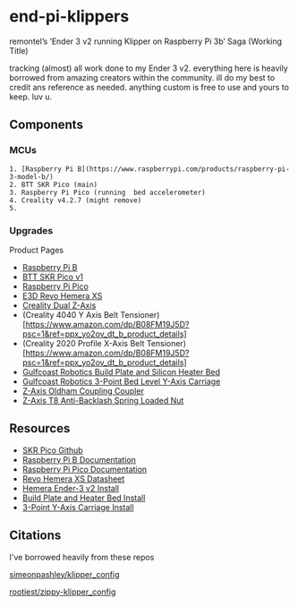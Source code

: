 # end-pi-klippers
remontel’s ‘Ender 3 v2 running Klipper on Raspberry Pi 3b’ Saga (Working Title)

tracking (almost) all work done to my Ender 3 v2. everything here is heavily borrowed from amazing creators within the community. ill do my best to credit ans reference as needed. anything custom is free to use and yours to keep. luv u.


## Components



### MCUs



    1. [Raspberry Pi B](https://www.raspberrypi.com/products/raspberry-pi-3-model-b/)
    2. BTT SKR Pico (main)
    3. Raspberry Pi Pico (running  bed accelerometer)
    4. Creality v4.2.7 (might remove)
    5. 

 ### Upgrades

Product Pages

  - [Raspberry Pi B](https://www.raspberrypi.com/products/raspberry-pi-3-model-b/)
  - [BTT SKR Pico v1](https://biqu.equipment/products/btt-skr-pico-v1-0)
  - [Raspberry Pi Pico](https://www.raspberrypi.com/products/raspberry-pi-pico/)
  - [E3D Revo Hemera XS](https://e3d-online.com/products/revo-hemera-xs)
  - [Creality Dual Z-Axis](https://www.amazon.com/Official-Creality-Upgrade-Stepper-3D/dp/B09N8QQDSP) 
  - (Creality 4040 Y Axis Belt Tensioner)[https://www.amazon.com/dp/B08FM19J5D?psc=1&ref=ppx_yo2ov_dt_b_product_details] 
  - (Creality 2020 Profile X-Axis Belt Tensioner)[https://www.amazon.com/dp/B08FM19J5D?psc=1&ref=ppx_yo2ov_dt_b_product_details]
  - [Gulfcoast Robotics Build Plate and Silicon Heater Bed](https://gulfcoast-robotics.com/products/aluminum-build-plate-and-24v-200w-silicone-heater-for-heated-bed-creality-ender-3)
  - [Gulfcoast Robotics 3-Point Bed Level Y-Axis Carriage](https://gulfcoast-robotics.com/products/modular-y-carriage-plate-upgrade-creality-ender-3-point-leveling)
  - [Z-Axis Oldham Coupling Coupler](https://www.amazon.com/gp/product/B0B8MS2DSD?ie=UTF8&th=1) 
  - [Z-Axis T8 Anti-Backlash Spring Loaded Nut](https://www.amazon.com/gp/product/B08LZ1V56T?ie=UTF8&psc=1)



## Resources



- [SKR Pico Github](https://github.com/bigtreetech/SKR-Pico)
- [Raspberry Pi B Documentation](https://www.raspberrypi.com/documentation/computers/raspberry-pi.html)
- [Raspberry Pi Pico Documentation](https://www.raspberrypi.com/documentation/microcontrollers/raspberry-pi-pico.html)
- [Revo Hemera XS Datasheet](https://e3d-online.zendesk.com/hc/en-us/articles/5911118647709-Revo-Hemera-XS-Datasheet)
- [Hemera Ender-3 v2 Install](https://e3d-online.zendesk.com/hc/en-us/articles/360018062117-Hemera-Ender-3-V2-Ender-3-CR10-CR10-V2-Upgrade-Guide-Edition-2-)
- [Build Plate and Heater Bed Install](https://letsprint3d.net/how-to-install-the-gulfcoast-robotics-heated-bed-ender-3-5/)
- [3-Point Y-Axis Carriage Install](https://letsprint3d.net/guide-how-to-upgrade-the-y-carriage-plate-ender-3/)

## Citations

I've borrowed heavily from these repos

[simeonpashley/klipper_config](https://github.com/simeonpashley/klipper_config)

[rootiest/zippy-klipper_config](https://github.com/rootiest/zippy-klipper_config)

